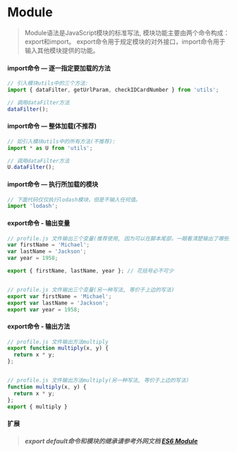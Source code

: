 # Module

> Module语法是JavaScript模块的标准写法, 模块功能主要由两个命令构成：export和import。
> export命令用于规定模块的对外接口，import命令用于输入其他模块提供的功能。

#### import命令 — 逐一指定要加载的方法

```javascript
// 引入模块utils中的三个方法:
import { dataFilter, getUrlParam, checkIDCardNumber } from 'utils';

// 调用dataFilter方法
dataFilter();
```

#### import命令 — 整体加载(不推荐)

```javascript
// 如引入模块utils中的所有方法(不推荐):
import * as U from 'utils';

// 调用dataFilter方法
U.dataFilter();
```

#### import命令 — 执行所加载的模块

```javascript
// 下面代码仅仅执行lodash模块，但是不输入任何值。
import 'lodash';
```

#### export命令 - 输出变量

```javascript
// profile.js 文件输出三个变量(推荐使用, 因为可以在脚本尾部，一眼看清楚输出了哪些变量)
var firstName = 'Michael';
var lastName = 'Jackson';
var year = 1958;

export { firstName, lastName, year }; // 花括号必不可少


// profile.js 文件输出三个变量(另一种写法, 等价于上边的写法)
export var firstName = 'Michael';
export var lastName = 'Jackson';
export var year = 1958;
```

#### export命令 - 输出方法

```javascript
// profile.js 文件输出方法multiply
export function multiply(x, y) {
  return x * y;
};


// profile.js 文件输出方法multiply(另一种写法, 等价于上边的写法)
function multiply(x, y) {
  return x * y;
};
export { multiply }
```

#### 扩展
> ##### export default命令和模块的继承请参考外网文档 <a href="http://es6.ruanyifeng.com/#docs/module" target="_blank">ES6 Module</a>

